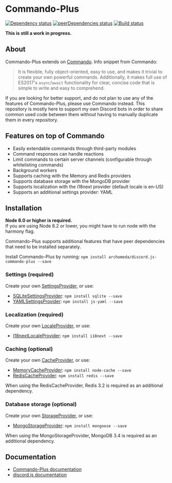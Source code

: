 # Commando-Plus
[![Dependency status](https://david-dm.org/Archomeda/discord.js-commando-plus.svg)](https://david-dm.org/Archomeda/discord.js-commando-plus)
[![peerDependencies status](https://david-dm.org/Archomeda/discord.js-commando-plus/peer-status.svg)](https://david-dm.org/Archomeda/discord.js-commando-plus?type=peer)
[![Build status](https://travis-ci.org/Archomeda/discord.js-commando-plus.svg)](https://travis-ci.org/Archomeda/discord.js-commando-plus)

**This is still a work in progress.**

## About
Commando-Plus extends on [Commando](https://github.com/discordjs/Commando). Info snippet from Commando:
> It is flexible, fully object-oriented, easy to use, and makes it trivial to create your own powerful commands.
Additionally, it makes full use of ES2017's `async`/`await` functionality for clear, concise code that is simple to write and easy to comprehend.

If you are looking for better support, and do not plan to use any of the features of Commando-Plus, please use Commando instead.
This repository is mostly here to support my own Discord bots in order to share common used code between them without having to manually duplicate them in every repository.

## Features on top of Commando
- Easily extendable commands through third-party modules
- Command responses can handle reactions
- Limit commands to certain server channels (configurable through whitelisting commands)
- Background workers
- Supports caching with the Memory and Redis providers
- Supports database storage with the MongoDB provider
- Supports localization with the i18next provider (default locale is en-US)
- Supports an additional settings provider: YAML

## Installation
**Node 8.0 or higher is required.**  
If you are using Node 8.2 or lower, you might have to run node with the harmony flag.

Commando-Plus supports additional features that have peer dependencies that need to be installed separately.

Install Commando-Plus by running: `npm install archomeda/discord.js-commando-plus --save`

### Settings (required)
Create your own [SettingsProvider](https://archomeda.github.io/discord.js-commando-plus/#/docs/commando-plus/master/class/SettingsProvider),
or use:
 - [SQLiteSettingsProvider](https://archomeda.github.io/discord.js-commando-plus/#/docs/commando-plus/master/class/SQLiteSettingsProvider): `npm install sqlite --save`
 - [YAMLSettingsProvider](https://archomeda.github.io/discord.js-commando-plus/#/docs/commando-plus/master/class/YAMLSettingsProvider): `npm install js-yaml --save`

### Localization (required)
Create your own [LocaleProvider](https://archomeda.github.io/discord.js-commando-plus/#/docs/commando-plus/master/class/LocaleProvider),
or use:
 - [I18nextLocaleProvider](https://archomeda.github.io/discord.js-commando-plus/#/docs/commando-plus/master/class/I18nextLocaleProvider): `npm install i18next --save`

### Caching (optional)
Create your own [CacheProvider](https://archomeda.github.io/discord.js-commando-plus/#/docs/commando-plus/master/class/CacheProvider),
or use:
 - [MemoryCacheProvider](https://archomeda.github.io/discord.js-commando-plus/#/docs/commando-plus/master/class/MemoryCacheProvider): `npm install node-cache --save`
 - [RedisCacheProvider](https://archomeda.github.io/discord.js-commando-plus/#/docs/commando-plus/master/class/RedisCacheProvider): `npm install redis --save`

When using the RedisCacheProvider, Redis 3.2 is required as an additional dependency.

### Database storage (optional)
Create your own [StorageProvider](https://archomeda.github.io/discord.js-commando-plus/#/docs/commando-plus/master/class/StorageProvider),
or use:
 - [MongoStorageProvider](https://archomeda.github.io/discord.js-commando-plus/#/docs/commando-plus/master/class/MongoStorageProvider): `npm install mongoose --save`

When using the MongoStorageProvider, MongoDB 3.4 is required as an additional dependency.

## Documentation
- [Commando-Plus documentation](https://archomeda.github.io/discord.js-commando-plus)
- [discord.js documentation](https://discord.js.org/#/docs)
